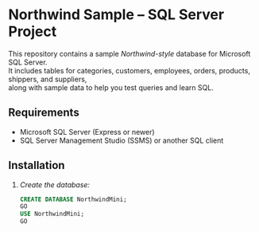 # Northwind Sample – SQL Server Project

This repository contains a sample *Northwind-style* database for Microsoft SQL Server.  
It includes tables for categories, customers, employees, orders, products, shippers, and suppliers,  
along with sample data to help you test queries and learn SQL.

## Requirements
- Microsoft SQL Server (Express or newer)
- SQL Server Management Studio (SSMS) or another SQL client

## Installation
1. *Create the database:*
   ```sql
   CREATE DATABASE NorthwindMini;
   GO
   USE NorthwindMini;
   GO
